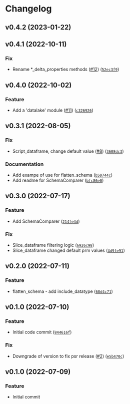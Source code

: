 # Changelog

<!--next-version-placeholder-->

## v0.4.2 (2023-01-22)


## v0.4.1 (2022-10-11)
### Fix
* Rename *_delta_properties methods ([#12](https://github.com/avolok/spalah/issues/12)) ([`52ec3f9`](https://github.com/avolok/spalah/commit/52ec3f9bc446d7ef33b67713769ba6563ee55a07))

## v0.4.0 (2022-10-02)
### Feature
* Add a 'datalake' module ([#11](https://github.com/avolok/spalah/issues/11)) ([`c326926`](https://github.com/avolok/spalah/commit/c3269260a646a9d2297028d1c1d4c871deb67093))

## v0.3.1 (2022-08-05)
### Fix
* Script_dataframe, change default value ([#8](https://github.com/avolok/spalah/issues/8)) ([`3608dc3`](https://github.com/avolok/spalah/commit/3608dc3143f0a708c4c3d4d0b95c903f46246a6c))

### Documentation
* Add exampe of use for flatten_schema ([`b50744c`](https://github.com/avolok/spalah/commit/b50744c4f6a3db6c9b6a0af2aecd0773e9b65c09))
* Add readme for SchemaComparer ([`bfc86e0`](https://github.com/avolok/spalah/commit/bfc86e071a412e2bfedd0e30a08d877e60cfb6e3))

## v0.3.0 (2022-07-17)
### Feature
* Add SchemaComparer ([`214fe4d`](https://github.com/avolok/spalah/commit/214fe4d9d7b8656181cb50d674f17cbd045bdf6b))

### Fix
* Slice_dataframe filtering logic ([`6926c98`](https://github.com/avolok/spalah/commit/6926c983e692ecb25cd8b812066acf176db65753))
* Slice_dataframe changed default prm values ([`4d9fe91`](https://github.com/avolok/spalah/commit/4d9fe916b1b08d7660763d8f95d64ffa9188890d))

## v0.2.0 (2022-07-11)
### Feature
* flatten_schema - add include_datatype ([`68d4c71`](https://github.com/avolok/spalah/commit/68d4c71e99156c00ffe99b20d1d2cb90945b30a2))

## v0.1.0 (2022-07-10)
### Feature
* Initial code commit ([`844616f`](https://github.com/avolok/spalah/commit/844616ffb6ab89ab31c97644d74943bf9c15070e))

### Fix
* Downgrade of version to fix psr release ([#2](https://github.com/avolok/spalah/issues/2)) ([`e5b470c`](https://github.com/avolok/spalah/commit/e5b470c1379e285c0603fed5d3dcd489314469e1))

## v0.1.0 (2022-07-09)
### Feature
* Initial commit
